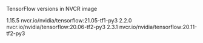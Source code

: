 TensorFlow versions in NVCR image

1.15.5  nvcr.io/nvidia/tensorflow:21.05-tf1-py3
2.2.0  nvcr.io/nvidia/tensorflow:20.06-tf2-py3
2.3.1  nvcr.io/nvidia/tensorflow:20.11-tf2-py3